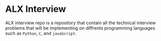 # ALX Interview
ALX interview repo is a repository that contain all the technical interview problems that will be implementing on diffrents programming languages such as `Python`, `C`, and `javaScript`.